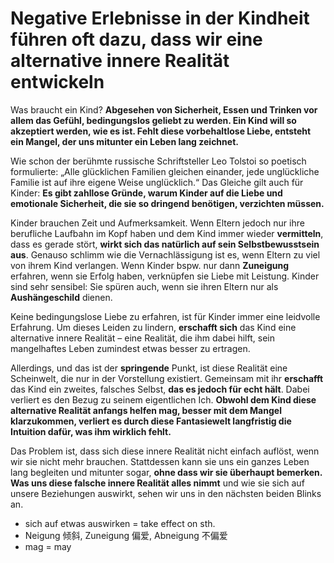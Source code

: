 # Negative Erlebnisse in der Kindheit führen oft dazu, dass wir eine alternative innere Realität entwickeln

Was braucht ein Kind? **Abgesehen von Sicherheit, Essen und Trinken vor allem das Gefühl, bedingungslos geliebt zu werden. Ein Kind will so akzeptiert werden, wie es ist. Fehlt diese vorbehaltlose Liebe, entsteht ein Mangel, der uns mitunter ein Leben lang zeichnet.**

Wie schon der berühmte russische Schriftsteller Leo Tolstoi so poetisch formulierte: „Alle glücklichen Familien gleichen einander, jede unglückliche Familie ist auf ihre eigene Weise unglücklich.“ Das Gleiche gilt auch für Kinder: **Es gibt zahllose Gründe, warum Kinder auf die Liebe und emotionale Sicherheit, die sie so dringend benötigen, verzichten müssen.**

Kinder brauchen Zeit und Aufmerksamkeit. Wenn Eltern jedoch nur ihre berufliche Laufbahn im Kopf haben und dem Kind immer wieder **vermitteln**, dass es gerade stört, **wirkt sich das natürlich auf sein Selbstbewusstsein aus**. Genauso schlimm wie die Vernachlässigung ist es, wenn Eltern zu viel von ihrem Kind verlangen. Wenn Kinder bspw. nur dann **Zuneigung** erfahren, wenn sie Erfolg haben, verknüpfen sie Liebe mit Leistung. Kinder sind sehr sensibel: Sie spüren auch, wenn sie ihren Eltern nur als **Aushängeschild** dienen.

Keine bedingungslose Liebe zu erfahren, ist für Kinder immer eine leidvolle Erfahrung. Um dieses Leiden zu lindern, **erschafft sich** das Kind eine alternative innere Realität – eine Realität, die ihm dabei hilft, sein mangelhaftes Leben zumindest etwas besser zu ertragen.

Allerdings, und das ist der **springende** Punkt, ist diese Realität eine Scheinwelt, die nur in der Vorstellung existiert. Gemeinsam mit ihr **erschafft** das Kind ein zweites, falsches Selbst, **das es jedoch für echt hält**. Dabei verliert es den Bezug zu seinem eigentlichen Ich. **Obwohl dem Kind diese alternative Realität anfangs helfen mag, besser mit dem Mangel klarzukommen, verliert es durch diese Fantasiewelt langfristig die Intuition dafür, was ihm wirklich fehlt.**

Das Problem ist, dass sich diese innere Realität nicht einfach auflöst, wenn wir sie nicht mehr brauchen. Stattdessen kann sie uns ein ganzes Leben lang begleiten und mitunter sogar, **ohne dass wir sie überhaupt bemerken. Was uns diese falsche innere Realität alles nimmt** und wie sie sich auf unsere Beziehungen auswirkt, sehen wir uns in den nächsten beiden Blinks an.

* sich auf etwas auswirken = take effect on sth.
* Neigung 倾斜, Zuneigung 偏爱, Abneigung 不偏爱
* mag = may
